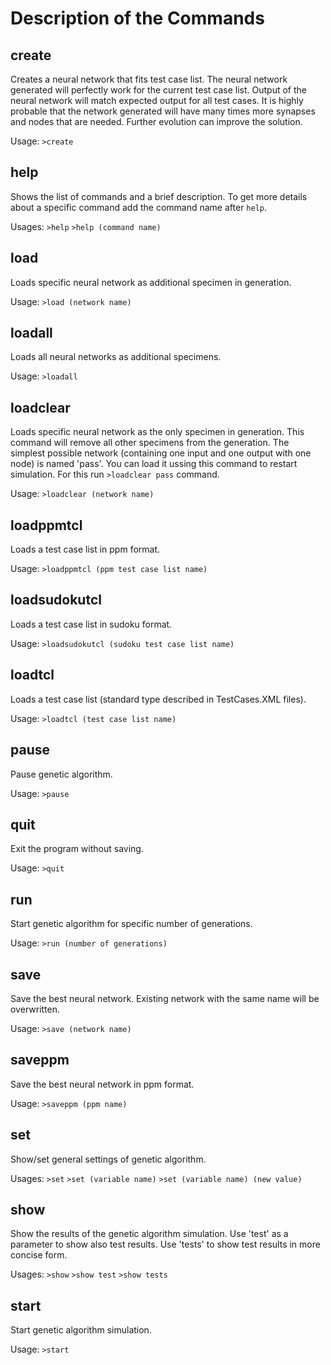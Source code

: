 # Description of the Commands
## create
Creates a neural network that fits test case list. 
The neural network generated will perfectly work for the current test case list. 
Output of the neural network will match expected output for all test cases.
It is highly probable that the network generated will have many times more synapses and nodes that are needed.
Further evolution can improve the solution.

Usage: `>create`
## help
Shows the list of commands and a brief description. 
To get more details about a specific command add the command name after `help`.

Usages:
`>help`
`>help (command name)`
## load          
Loads specific neural network as additional specimen in generation.

Usage: `>load (network name)`
## loadall
Loads all neural networks as additional specimens.

Usage: `>loadall`
## loadclear     
Loads specific neural network as the only specimen in generation. 
This command will remove all other specimens from the generation.
The simplest possible network (containing one input and one output with one node) is named 'pass'.
You can load it ussing this command to restart simulation. For this run `>loadclear pass` command.

Usage: `>loadclear (network name)`
## loadppmtcl    
Loads a test case list in ppm format.

Usage: `>loadppmtcl (ppm test case list name)`
## loadsudokutcl 
Loads a test case list in sudoku format.

Usage: `>loadsudokutcl (sudoku test case list name)`
## loadtcl       
Loads a test case list (standard type described in TestCases.XML files).

Usage: `>loadtcl (test case list name)`
## pause         
Pause genetic algorithm.

Usage: `>pause`
## quit          
Exit the program without saving.

Usage: `>quit`
## run           
Start genetic algorithm for specific number of generations.

Usage: `>run (number of generations)`
## save          
Save the best neural network. Existing network with the same name will be overwritten.

Usage: `>save (network name)`
## saveppm       
Save the best neural network in ppm format.

Usage: `>saveppm (ppm name)`
## set           
Show/set general settings of genetic algorithm.

Usages:
`>set`
`>set (variable name)`
`>set (variable name) (new value)`
## show          
Show the results of the genetic algorithm simulation.
Use 'test' as a parameter to show also test results.
Use 'tests' to show test results in more concise form.

Usages:
`>show`
`>show test`
`>show tests`
## start         
Start genetic algorithm simulation.

Usage: `>start`
